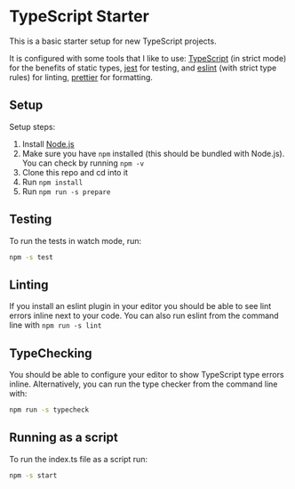 # TypeScript Starter

This is a basic starter setup for new TypeScript projects.

It is configured with some tools that I like to use: [TypeScript](https://www.typescriptlang.org/) (in strict mode) for the benefits of static types, [jest](https://jestjs.io) for testing, and [eslint](https://eslint.org) (with strict type rules) for linting, [prettier](https://prettier.io/) for formatting.

## Setup

Setup steps:

1. Install [Node.js](https://nodejs.org)
2. Make sure you have `npm` installed (this should be bundled with Node.js). You can check by running `npm -v`
3. Clone this repo and cd into it
4. Run `npm install`
5. Run `npm run -s prepare`

## Testing

To run the tests in watch mode, run:

```sh
npm -s test
```

## Linting

If you install an eslint plugin in your editor you should be able to see lint errors inline next to your code. You can also run eslint from the command line with `npm run -s lint`

## TypeChecking

You should be able to configure your editor to show TypeScript type errors inline. Alternatively, you can run the type checker from the command line with:

```sh
npm run -s typecheck
```

## Running as a script

To run the index.ts file as a script run:

```sh
npm -s start
```
